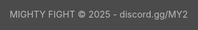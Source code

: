 <!DOCTYPE html>
<html lang="en">
<head>
  <meta charset="UTF-8" />
  <meta name="viewport" content="width=device-width, initial-scale=1.0" />
  <title>MIGHTY FIGHT</title>
  <style>
    * {
      margin: 0;
      padding: 0;
      box-sizing: border-box;
    }

    body {
      font-family: 'Segoe UI', Tahoma, Geneva, Verdana, sans-serif;
      color: #fff;
      background: url('Banner.png') no-repeat center center fixed;
      background-size: cover;
      overflow: hidden;
    }

    .overlay {
      background: rgba(0, 0, 0, 0.7);
      position: absolute;
      top: 0;
      left: 0;
      width: 100%;
      height: 100%;
      z-index: 1;
    }

    .container {
      position: relative;
      z-index: 2;
      display: flex;
      flex-direction: column;
      align-items: center;
      justify-content: center;
      height: 100vh;
      text-align: center;
      animation: fadeIn 2s ease-in-out;
    }

    h1 {
      font-size: 4rem;
      letter-spacing: 5px;
      color: #eee;
      animation: slideDown 1s ease-out;
    }

    p {
      font-size: 1.2rem;
      max-width: 700px;
      margin-top: 1rem;
      line-height: 1.6;
      animation: fadeIn 2s ease-in-out 0.5s both;
    }

    .buttons {
      display: flex;
      gap: 1rem;
      flex-wrap: wrap;
      justify-content: center;
      margin-top: 2rem;
    }

    a.button {
      padding: 1rem 2rem;
      background-color: #ff4444;
      color: white;
      text-decoration: none;
      font-weight: bold;
      border-radius: 8px;
      transition: transform 0.3s ease, background 0.3s ease;
    }

    a.button:hover {
      background-color: #cc0000;
      transform: scale(1.05);
    }

    .discord-icon {
      width: 40px;
      height: 40px;
      vertical-align: middle;
      margin-right: 8px;
    }

    footer {
      position: absolute;
      bottom: 20px;
      width: 100%;
      text-align: center;
      font-size: 0.9rem;
      color: #bbb;
      z-index: 2;
    }

    @keyframes fadeIn {
      from { opacity: 0; }
      to { opacity: 1; }
    }

    @keyframes slideDown {
      from { transform: translateY(-30px); opacity: 0; }
      to { transform: translateY(0); opacity: 1; }
    }
  </style>
</head>
<body>
  <audio autoplay loop>
    <source src="Radiohead - Street Spirit (Fade Out).mp3" type="audio/mp3">
    Your browser does not support the audio element.
  </audio>

  <div class="overlay"></div>
  <div class="container">
    <h1>MIGHTY FIGHT</h1>
    <p>انضم إلى أقوى سيرفر قتالي بنظام مطور ومجتمع نشط 24/7. 
    مغامرات ملحمية، أسلحة متنوعة، وأحداث مثيرة تنتظرك في عالم MIGHTY FIGHT.
    لا تفوت الفرصة وادخل عالمنا الآن!</p>
    <div class="buttons">
      <a class="button" href="https://cfx.re/join/4dgyy9" target="_blank">ادخل السيرفر</a>
      <a class="button" href="https://discord.gg/my2" target="_blank">
        <img class="discord-icon" src="Logo.png" alt="Discord Logo" />انضم للديسكورد
      </a>
    </div>
  </div>
  <footer>
    MIGHTY FIGHT &copy; 2025 - discord.gg/MY2
  </footer>
</body>
</html>


